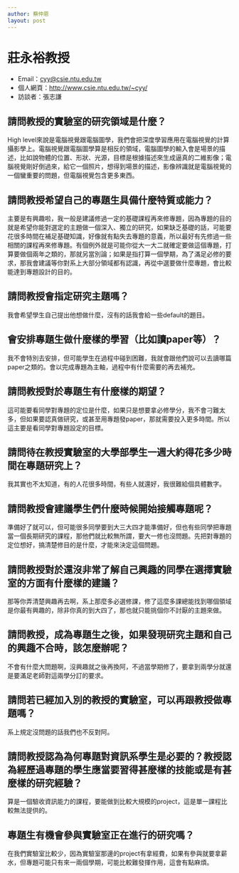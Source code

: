 ```yaml
---
author: 蔡仲恩
layout: post
---
```


#  莊永裕教授
- Email：cyy@csie.ntu.edu.tw
- 個人網頁：<http://www.csie.ntu.edu.tw/~cyy/>
- 訪談者：張志謙

## 請問教授的實驗室的研究領域是什麼？
High level來說是電腦視覺跟電腦圖學，我們會把深度學習應用在電腦視覺的計算攝影學上。電腦視覺跟電腦圖學算是相反的領域，電腦圖學的輸入會是場景的描述，比如說物體的位置、形狀、光源，目標是根據描述來生成逼真的二維影像；電腦視覺剛好倒過來，給它一個照片，想得到場景的描述，影像辨識就是電腦視覺的一個蠻重要的問題，但電腦視覺包含更多東西。
## 請問教授希望自己的專題生具備什麼特質或能力？
主要是有興趣啦，我一般是建議修過一定的基礎課程再來修專題，因為專題的目的就是希望你能對選定的主題做一個深入、獨立的研究，如果缺乏基礎的話，可能要花很多時間在補足基礎知識，好像就有點失去專題的意義，所以最好有先修過一些相關的課程再來修專題。有個例外就是可能你從大一大二就確定要做這個專題，打算要做個兩年之類的，那就另當別論；如果是指打算一個學期，為了滿足必修的要求，那我會建議等你對系上大部分領域都有認識，再從中選要做什麼專題，會比較能達到專題設計的目的。
## 請問教授會指定研究主題嗎？
我會希望學生自己提出他想做什麼，沒有的話我會給一些default的題目。
## 會安排專題生做什麼樣的學習（比如讀paper等）？
我不會特別去安排，但可能學生在過程中碰到困難，我就會跟他們說可以去讀哪篇paper之類的。會以完成專題為主軸，過程中有什麼需要的再去補充。
## 請問教授對於專題生有什麼樣的期望？
這可能要看同學對專題的定位是什麼，如果只是想要拿必修學分，我不會刁難太多，但如果要認真做研究，或甚至用專題發paper，那就需要投入更多時間。所以這主要是看同學對專題設定的目標。
## 請問待在教授實驗室的大學部學生一週大約得花多少時間在專題研究上？
我其實也不太知道，有的人花很多時間，有些人就還好，我很難給個具體數字。
## 請問教授會建議學生們什麼時候開始接觸專題呢？
準備好了就可以，但可能很多同學要到大三大四才能準備好，但也有些同學把專題當一個長期研究的課程，那他們就比較無所謂，要大一修也沒問題。先把對專題的定位想好，搞清楚修目的是什麼，才能來決定這個問題。
## 請問教授對於還沒非常了解自己興趣的同學在選擇實驗室的方面有什麼樣的建議？
那等你弄清楚興趣再去啊，系上那麼多必選修課，修了這麼多課總能找到哪個領域是你最有興趣的，除非你真的到大四了，那也就只能挑個你不討厭的主題來做。
## 請問教授，成為專題生之後，如果發現研究主題和自己的興趣不合時，該怎麼辦呢？
不會有什麼大問題啊，沒興趣就之後再換阿，不過當學期修了，要拿到兩學分就還是要滿足老師對這兩學分訂的要求。
## 請問若已經加入別的教授的實驗室，可以再跟教授做專題嗎？
系上規定沒問題的話我們也不反對阿。
## 請問教授認為為何專題對資訊系學生是必要的？教授認為經歷過專題的學生應當要習得甚麼樣的技能或是有甚麼樣的研究經驗？
算是一個驗收資訊能力的課程，要能做到比較大規模的project，這是單一課程比較無法提供的。
## 專題生有機會參與實驗室正在進行的研究嗎？
在我們實驗室比較少，因為實驗室那邊的project有拿經費，如果有參與就要拿薪水，但專題可能只有來一兩個學期，可能比較難發揮作用，這會有點麻煩。
